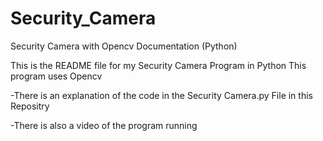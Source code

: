 # Security_Camera
Security Camera with Opencv Documentation (Python)

This is the README file for my Security Camera Program in Python
This program uses Opencv

-There is an explanation of the code in the Security Camera.py File in this Repositry

-There is also a video of the program running
